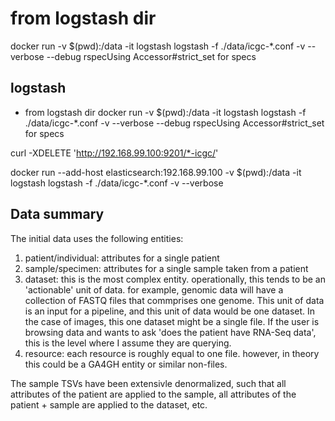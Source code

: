 
# from logstash dir
docker run  -v $(pwd):/data -it  logstash  logstash  -f ./data/icgc-*.conf  -v --verbose  --debug rspecUsing Accessor#strict_set for specs



## logstash

* from logstash dir
docker run  -v $(pwd):/data -it  logstash  logstash  -f ./data/icgc-*.conf  -v --verbose  --debug rspecUsing Accessor#strict_set for specs

curl -XDELETE 'http://192.168.99.100:9201/*-icgc/'

docker run  --add-host elasticsearch:192.168.99.100   -v $(pwd):/data -it  logstash  logstash  -f ./data/icgc-*.conf  -v --verbose

## Data summary

The initial data uses the following entities:

1) patient/individual: attributes for a single patient
2) sample/specimen: attributes for a single sample taken from a patient
3) dataset: this is the most complex entity.  operationally, this tends to be an 'actionable' unit of data.  for example, genomic data will have a collection of FASTQ files that commprises one genome.  This unit of data is an input for a pipeline, and this unit of data would be one dataset.  In the case of images, this one dataset might be a single file.  If the user is browsing data and wants to ask 'does the patient have RNA-Seq data', this is the level where I assume they are querying.
4) resource: each resource is roughly equal to one file.  however, in theory this could be a GA4GH entity or similar non-files.

The sample TSVs have been extensivle denormalized, such that all attributes of the patient are applied to the sample, all attributes of the patient + sample are applied to the dataset, etc.

